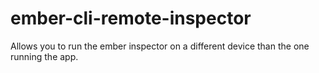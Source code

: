ember-cli-remote-inspector
==========================

Allows you to run the ember inspector on a different device than the one running the app.
